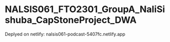 # NALSIS061_FTO2301_GroupA_NaliSishuba_CapStoneProject_DWA
Deplyed on netlify: nalsis061-podcast-5407fc.netlify.app

